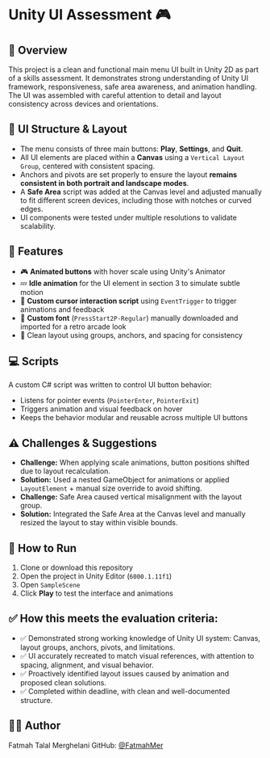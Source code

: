 # Unity UI Assessment 🎮

## 📝 Overview
This project is a clean and functional main menu UI built in Unity 2D as part of a skills assessment. It demonstrates strong understanding of Unity UI framework, responsiveness, safe area awareness, and animation handling. The UI was assembled with careful attention to detail and layout consistency across devices and orientations.

## 🧩 UI Structure & Layout
- The menu consists of three main buttons: **Play**, **Settings**, and **Quit**.
- All UI elements are placed within a **Canvas** using a `Vertical Layout Group`, centered with consistent spacing.
- Anchors and pivots are set properly to ensure the layout **remains consistent in both portrait and landscape modes**.
- A **Safe Area** script was added at the Canvas level and adjusted manually to fit different screen devices, including those with notches or curved edges.
- UI components were tested under multiple resolutions to validate scalability.

## 🔧 Features
- 🎮 **Animated buttons** with hover scale using Unity's Animator
- 💤 **Idle animation** for the UI element in section 3 to simulate subtle motion
- 🧠 **Custom cursor interaction script** using `EventTrigger` to trigger animations and feedback
- 📝 **Custom font** (`PressStart2P-Regular`) manually downloaded and imported for a retro arcade look
- 🔲 Clean layout using groups, anchors, and spacing for consistency

## 💻 Scripts
A custom C# script was written to control UI button behavior:
- Listens for pointer events (`PointerEnter`, `PointerExit`)
- Triggers animation and visual feedback on hover
- Keeps the behavior modular and reusable across multiple UI buttons

## ⚠️ Challenges & Suggestions
- **Challenge:** When applying scale animations, button positions shifted due to layout recalculation.
- **Solution:** Used a nested GameObject for animations or applied `LayoutElement` + manual size override to avoid shifting.
- **Challenge:** Safe Area caused vertical misalignment with the layout group.
- **Solution:** Integrated the Safe Area at the Canvas level and manually resized the layout to stay within visible bounds.

## 🚀 How to Run
1. Clone or download this repository
2. Open the project in Unity Editor (`6000.1.11f1`)
3. Open `SampleScene`
4. Click **Play** to test the interface and animations

## ✅ How this meets the evaluation criteria:
- ✅ Demonstrated strong working knowledge of Unity UI system: Canvas, layout groups, anchors, pivots, and limitations.
- ✅ UI accurately recreated to match visual references, with attention to spacing, alignment, and visual behavior.
- ✅ Proactively identified layout issues caused by animation and proposed clean solutions.
- ✅ Completed within deadline, with clean and well-documented structure.

## 👩‍💻 Author
Fatmah Talal Merghelani
GitHub: [@FatmahMer](https://github.com/FatmahMer)
